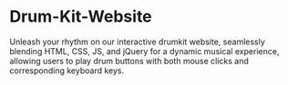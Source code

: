 # Drum-Kit-Website
Unleash your rhythm on our interactive drumkit website, seamlessly blending HTML, CSS, JS, and jQuery for a dynamic musical experience, allowing users to play drum buttons with both mouse clicks and corresponding keyboard keys.
